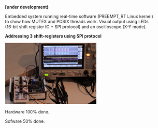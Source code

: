 **[under development)**

Embedded system running real-time software (PREEMPT_RT Linux kernel) to show how MUTEX and POSIX threads work. Visual output using LEDs (16-bit shift register IC + SPI protocol) and an oscilloscope (X-Y mode).

**Addressing 3 shift-registers using SPI protocol**

<img src="https://github.com/RicardoATB/mutex-visualizer/blob/main/misc/prototype.gif" width="60%" height="60%" />

Hardware 100% done.

Sofware 50% done.

